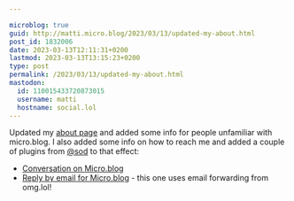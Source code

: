 ```yaml
---

microblog: true
guid: http://matti.micro.blog/2023/03/13/updated-my-about.html
post_id: 1832006
date: 2023-03-13T12:11:31+0200
lastmod: 2023-03-13T13:15:23+0200
type: post
permalink: /2023/03/13/updated-my-about.html
mastodon:
  id: 110015433720873015
  username: matti
  hostname: social.lol
---
```

Updated my [about page](https://blog.martin-haehnel.de/about/) and added some info for people unfamiliar with micro.blog. I also added some info on how to reach me and added a couple of plugins from [@sod](https://micro.blog/sod) to that effect:

- [Conversation on Micro.blog](https://github.com/svendahlstrand/plugin-conversation-on-mb)
- [Reply by email for Micro.blog](https://github.com/svendahlstrand/plugin-reply-by-email) - this one uses email forwarding from omg.lol!
